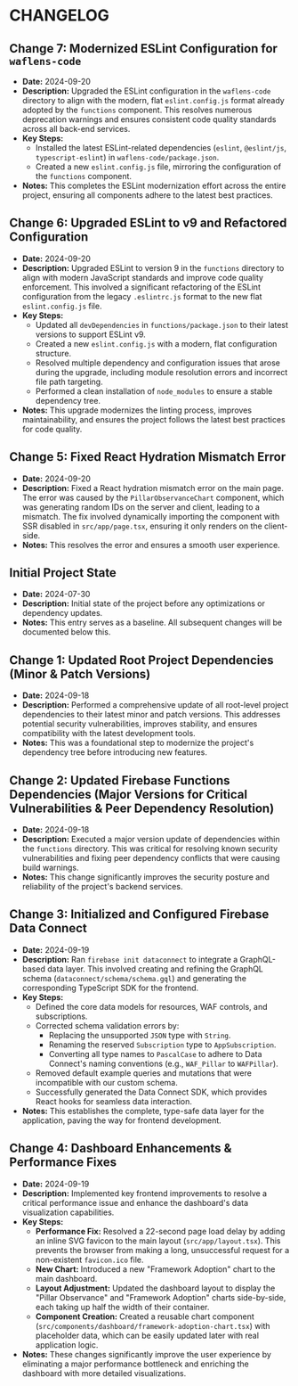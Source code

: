 # CHANGELOG

## Change 7: Modernized ESLint Configuration for `waflens-code`
-   **Date:** 2024-09-20
-   **Description:** Upgraded the ESLint configuration in the `waflens-code` directory to align with the modern, flat `eslint.config.js` format already adopted by the `functions` component. This resolves numerous deprecation warnings and ensures consistent code quality standards across all back-end services.
-   **Key Steps:**
    -   Installed the latest ESLint-related dependencies (`eslint`, `@eslint/js`, `typescript-eslint`) in `waflens-code/package.json`.
    -   Created a new `eslint.config.js` file, mirroring the configuration of the `functions` component.
-   **Notes:** This completes the ESLint modernization effort across the entire project, ensuring all components adhere to the latest best practices.

## Change 6: Upgraded ESLint to v9 and Refactored Configuration
-   **Date:** 2024-09-20
-   **Description:** Upgraded ESLint to version 9 in the `functions` directory to align with modern JavaScript standards and improve code quality enforcement. This involved a significant refactoring of the ESLint configuration from the legacy `.eslintrc.js` format to the new flat `eslint.config.js` file.
-   **Key Steps:**
    -   Updated all `devDependencies` in `functions/package.json` to their latest versions to support ESLint v9.
    -   Created a new `eslint.config.js` with a modern, flat configuration structure.
    -   Resolved multiple dependency and configuration issues that arose during the upgrade, including module resolution errors and incorrect file path targeting.
    -   Performed a clean installation of `node_modules` to ensure a stable dependency tree.
-   **Notes:** This upgrade modernizes the linting process, improves maintainability, and ensures the project follows the latest best practices for code quality.

## Change 5: Fixed React Hydration Mismatch Error
-   **Date:** 2024-09-20
-   **Description:** Fixed a React hydration mismatch error on the main page. The error was caused by the `PillarObservanceChart` component, which was generating random IDs on the server and client, leading to a mismatch. The fix involved dynamically importing the component with SSR disabled in `src/app/page.tsx`, ensuring it only renders on the client-side.
-   **Notes:** This resolves the error and ensures a smooth user experience.

## Initial Project State

-   **Date:** 2024-07-30
-   **Description:** Initial state of the project before any optimizations or dependency updates.
-   **Notes:** This entry serves as a baseline. All subsequent changes will be documented below this.

## Change 1: Updated Root Project Dependencies (Minor & Patch Versions)
-   **Date:** 2024-09-18
-   **Description:** Performed a comprehensive update of all root-level project dependencies to their latest minor and patch versions. This addresses potential security vulnerabilities, improves stability, and ensures compatibility with the latest development tools.
-   **Notes:** This was a foundational step to modernize the project's dependency tree before introducing new features.

## Change 2: Updated Firebase Functions Dependencies (Major Versions for Critical Vulnerabilities & Peer Dependency Resolution)
-   **Date:** 2024-09-18
-   **Description:** Executed a major version update of dependencies within the `functions` directory. This was critical for resolving known security vulnerabilities and fixing peer dependency conflicts that were causing build warnings.
-   **Notes:** This change significantly improves the security posture and reliability of the project's backend services.

## Change 3: Initialized and Configured Firebase Data Connect
-   **Date:** 2024-09-19
-   **Description:** Ran `firebase init dataconnect` to integrate a GraphQL-based data layer. This involved creating and refining the GraphQL schema (`dataconnect/schema/schema.gql`) and generating the corresponding TypeScript SDK for the frontend.
-   **Key Steps:**
    -   Defined the core data models for resources, WAF controls, and subscriptions.
    -   Corrected schema validation errors by:
        -   Replacing the unsupported `JSON` type with `String`.
        -   Renaming the reserved `Subscription` type to `AppSubscription`.
        -   Converting all type names to `PascalCase` to adhere to Data Connect's naming conventions (e.g., `WAF_Pillar` to `WAFPillar`).
    -   Removed default example queries and mutations that were incompatible with our custom schema.
    -   Successfully generated the Data Connect SDK, which provides React hooks for seamless data interaction.
-   **Notes:** This establishes the complete, type-safe data layer for the application, paving the way for frontend development.

## Change 4: Dashboard Enhancements & Performance Fixes
-   **Date:** 2024-09-19
-   **Description:** Implemented key frontend improvements to resolve a critical performance issue and enhance the dashboard's data visualization capabilities.
-   **Key Steps:**
    -   **Performance Fix:** Resolved a 22-second page load delay by adding an inline SVG favicon to the main layout (`src/app/layout.tsx`). This prevents the browser from making a long, unsuccessful request for a non-existent `favicon.ico` file.
    -   **New Chart:** Introduced a new "Framework Adoption" chart to the main dashboard.
    -   **Layout Adjustment:** Updated the dashboard layout to display the "Pillar Observance" and "Framework Adoption" charts side-by-side, each taking up half the width of their container.
    -   **Component Creation:** Created a reusable chart component (`src/components/dashboard/framework-adoption-chart.tsx`) with placeholder data, which can be easily updated later with real application logic.
-   **Notes:** These changes significantly improve the user experience by eliminating a major performance bottleneck and enriching the dashboard with more detailed visualizations.
